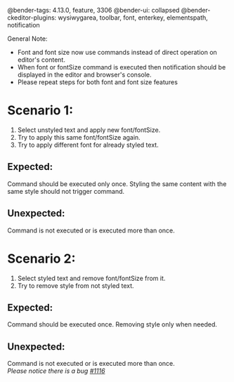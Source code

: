 @bender-tags: 4.13.0, feature, 3306
@bender-ui: collapsed
@bender-ckeditor-plugins: wysiwygarea, toolbar, font, enterkey, elementspath, notification

General Note:
* Font and font size now use commands instead of direct operation on editor's content.
* When font or fontSize command is executed then notification should be displayed in the editor and browser's console.
* Please repeat steps for both font and font size features

# Scenario 1:
1. Select unstyled text and apply new font/fontSize.
2. Try to apply this same font/fontSize again.
3. Try to apply different font for already styled text.

## Expected:
Command should be executed only once. Styling the same content with the same style should not trigger command.

## Unexpected:
Command is not executed or is executed more than once.

# Scenario 2:
1. Select styled text and remove font/fontSize from it.
2. Try to remove style from not styled text.

## Expected:
Command should be executed once. Removing style only when needed.

## Unexpected:
Command is not executed or is executed more than once.
<br>_Please notice there is a bug [#1116](https://github.com/ckeditor/ckeditor-dev/issues/1116)_
